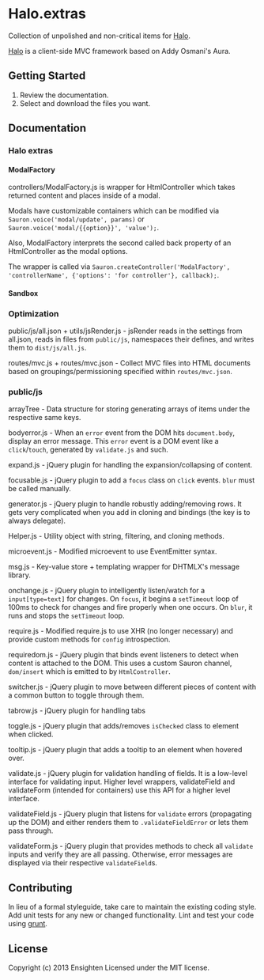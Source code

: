 # Halo.extras

Collection of unpolished and non-critical items for [Halo][halo].

[Halo][halo] is a client-side MVC framework based on Addy Osmani's Aura.

[halo]: https://github.com/Ensighten/Halo

## Getting Started
1. Review the documentation.
2. Select and download the files you want.

## Documentation
### Halo extras
#### ModalFactory
controllers/ModalFactory.js is wrapper for HtmlController which takes returned content and places inside of a modal.

Modals have customizable containers which can be modified via `Sauron.voice('modal/update', params)` or `Sauron.voice('modal/{{option}}', 'value');`.

Also, ModalFactory interprets the second called back property of an HtmlController as the modal options.

The wrapper is called via `Sauron.createController('ModalFactory', 'controllerName', {'options': 'for controller'}, callback);`.

#### Sandbox

### Optimization
public/js/all.json + utils/jsRender.js - jsRender reads in the settings from all.json, reads in files from `public/js`, namespaces their defines, and writes them to `dist/js/all.js`.

routes/mvc.js + routes/mvc.json - Collect MVC files into HTML documents based on groupings/permissioning specified within `routes/mvc.json`.

### public/js
arrayTree - Data structure for storing generating arrays of items under the respective same keys.

bodyerror.js - When an `error` event from the DOM hits `document.body`, display an error message. This `error` event is a DOM event like a `click`/`touch`, generated by `validate.js` and such.

expand.js - jQuery plugin for handling the expansion/collapsing of content.

focusable.js - jQuery plugin to add a `focus` class on `click` events. `blur` must be called manually.

generator.js - jQuery plugin to handle robustly adding/removing rows. It gets very complicated when you add in cloning and bindings (the key is to always delegate).

Helper.js - Utility object with string, filtering, and cloning methods.

microevent.js - Modified microevent to use EventEmitter syntax.

msg.js - Key-value store + templating wrapper for DHTMLX's message library.

onchange.js - jQuery plugin to intelligently listen/watch for a `input[type=text]` for changes. On `focus`, it begins a `setTimeout` loop of 100ms to check for changes and fire properly when one occurs. On `blur`, it runs and stops the `setTimeout` loop.

require.js - Modified require.js to use XHR (no longer necessary) and provide custom methods for `config` introspection.

requiredom.js - jQuery plugin that binds event listeners to detect when content is attached to the DOM. This uses a custom Sauron channel, `dom/insert` which is emitted to by `HtmlController`.

switcher.js - jQuery plugin to move between different pieces of content with a common button to toggle through them.

tabrow.js - jQuery plugin for handling tabs

toggle.js - jQuery plugin that adds/removes `isChecked` class to element when clicked.

tooltip.js - jQuery plugin that adds a tooltip to an element when hovered over.

validate.js - jQuery plugin for validation handling of fields. It is a low-level interface for validating input. Higher level wrappers, validateField and validateForm (intended for containers) use this API for a higher level interface.

validateField.js - jQuery plugin that listens for `validate` errors (propagating up the DOM) and either renders them to `.validateFieldError` or lets them pass through.

validateForm.js - jQuery plugin that provides methods to check all `validate` inputs and verify they are all passing. Otherwise, error messages are displayed via their respective `validateField`s.


## Contributing
In lieu of a formal styleguide, take care to maintain the existing coding style. Add unit tests for any new or changed functionality. Lint and test your code using [grunt](https://github.com/gruntjs/grunt).

## License
Copyright (c) 2013 Ensighten
Licensed under the MIT license.
